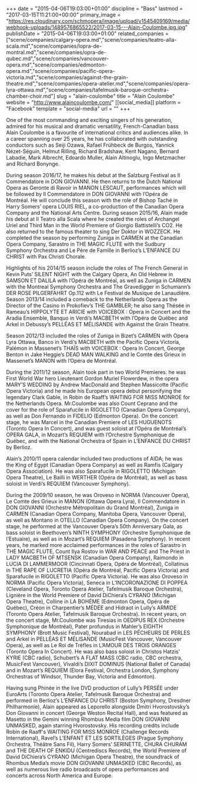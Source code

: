 +++
date = "2015-04-06T19:03:00+01:00"
discipline = "Bass"
lastmod = "2017-03-15T11:21:00+00:00"
primary_image = "https://res.cloudinary.com/schmopera/image/upload/v1545409169/media/webhook-uploads/1489576865522/2017-03-15---Alain-Coulombe.jpg.jpg"
publishDate = "2015-04-06T19:03:00+01:00"
related_companies = ["scene/companies/calgary-opera.md","scene/companies/teatro-alla-scala.md","scene/companies/lopra-de-montral.md","scene/companies/opra-de-qubec.md","scene/companies/vancouver-opera.md","scene/companies/edmonton-opera.md","scene/companies/pacific-opera-victoria.md","scene/companies/against-the-grain-theatre.md","scene/companies/opera-atelier.md","scene/companies/opera-lyra-ottawa.md","scene/companies/tafelmusik-baroque-orchestra-chamber-choir.md"]
slug = "alain-coulombe"
title = "Alain Coulombe"
website = "http://www.alaincoulombe.com/"
[[social_media]]
platform = "Facebook"
template = "social-media"
url = ""
+++

One of the most commanding and exciting singers of his generation, admired for his musical and dramatic versatility, French-Canadian bass Alain Coulombe is a favourite of international critics and audiences alike. In a career spanning over 25 years, he has collaborated with outstanding conductors such as Seiji Ozawa, Rafael Frühbeck de Burgos, Yannick Nézet-Séguin, Helmut Rilling, Richard Bradshaw, Kent Nagano, Bernard Labadie, Mark Albrecht, Edoardo Muller, Alain Altinoglu, Ingo Metzmacher and Richard Bonynge.

During season 2016/17, he makes his debut at the Salzburg Festival as Il Commendatore in DON GIOVANNI. He then returns to the Dutch National Opera as Geronte di Ravoir in MANON LESCAUT, performances which will be followed by Il Commendatore in DON GIOVANNI with l’Opéra de Montréal. He will conclude this season with the role of Bishop Taché in Harry Somers’ opera LOUIS RIEL, a co-production of the Canadian Opera Company and the National Arts Centre.
During season 2015/16, Alain made his debut at Il Teatro alla Scala where he created the roles of Archangel Uriel and Third Man in the World Premiere of Giorgio Battistelli’s CO2. He also returned to the famous theater to sing Der Doktor in WOZZECK. He completed the season by performing Zuniga in CARMEN at the Canadian Opera Company, Sarastro in THE MAGIC FLUTE with the Sudbury Symphony Orchestra and Le Père de Famille in Berlioz’s L’ENFANCE DU CHRIST with Pax Christi Chorale.

Highlights of his 2014/15 season include the roles of The French General in Kevin Puts’ SILENT NIGHT with the Calgary Opera, An Old Hebrew in SAMSON ET DALILA with l’Opéra de Montréal, as well as Zuniga in CARMEN with the Montreal Symphony Orchestra and The Gravedigger in Schumann’s DER ROSE PILGERFAHRT Op.112 with Le Festival de Musique de Lanaudière.
Season 2013/14 included a comeback to the Netherlands Opera as the Director of the Casino in Prokofiev’s THE GAMBLER; he also sang Thésée in Rameau’s HIPPOLYTE ET ARICIE with VOICEBOX : Opera in Concert and the Aradia Ensemble, Banquo in Verdi’s MACBETH with l’Opéra de Québec and Arkel in Debussy’s PELLÉAS ET MÉLISANDE with Against the Grain Theatre.

Season 2012/13 included the roles of Zuniga in Bizet’s CARMEN with Opera Lyra Ottawa, Banco in Verdi’s MACBETH with the Pacific Opera Victoria, Palémon in Massenet’s THAÏS with VOICEBOX : Opera In Concert, George Benton in Jake Heggie’s DEAD MAN WALKING and le Comte des Grieux in Massenet’s MANON with l’Opéra de Montréal.

During the 2011/12 season, Alain took part in two World Premieres: he was First World War hero Lieutenant Gordon Muriel Flowerdew, in the opera MARY’S WEDDING by Andrew MacDonald and Stephen Massicotte (Pacific Opera Victoria) and he made his European opera debut personifying the legendary Clark Gable, in Robin de Raaff’s WAITING FOR MISS MONROE for the Netherlands Opera. Mr.Coulombe was also Count Ceprano and the cover for the role of Sparafucile in RIGOLETTO (Canadian Opera Company), as well as Don Fernando in FIDELIO (Edmonton Opera). On the concert stage, he was Marcel in the Canadian Premiere of LES HUGUENOTS (Toronto Opera In Concert), and was guest soloist at l’Opéra de Montréal’s OPERA GALA, in Mozart’s REQUIEM with l’Orchestre Symphonique de Québec, and with the National Orchestra of Spain in L’ENFANCE DU CHRIST by Berlioz.

Alain’s 2010/11 opera calendar included two productions of AIDA; he was the King of Egypt (Canadian Opera Company) as well as Ramfis (Calgary Opera Association). He was also Sparafucile in RIGOLETTO (Michigan Opera Theatre), Le Bailli in WERTHER (Opéra de Montréal), as well as bass soloist in Verdi’s REQUIEM (Vancouver Symphony).

During the 2009/10 season, he was Oroveso in NORMA (Vancouver Opera), Le Comte des Grieux in MANON (Ottawa Opera Lyra), Il Commendatore in DON GIOVANNI (Orchestre Métropolitain du Grand Montréal), Zuniga in CARMEN (Canadian Opera Company, Manitoba Opera, Vancouver Opera), as well as Montano in OTELLO (Canadian Opera Company). On the concert stage, he performed at the Vancouver Opera’s 50th Anniversary Gala, as bass soloist in Beethoven’s NINTH SYMPHONY (Orchestre Symphonique de l’Estuaire), as well as in Mozart’s REQUIEM (Pasadena Symphony).
In recent years, he marked more acclaimed performances in the roles of Sarastro in THE MAGIC FLUTE, Count Ilya Rostov in WAR AND PEACE and The Priest in LADY MACBETH OF MTSENSK (Canadian Opera Company), Raimondo in LUCIA DI LAMMERMOOR (Cincinnati Opera, Opéra de Montréal), Collatinus in THE RAPE OF LUCRETIA (Opéra de Montréal, Pacific Opera Victoria) and Sparafucile in RIGOLETTO (Pacific Opera Victoria). He was also Oroveso in NORMA (Pacific Opera Victoria), Seneca in L’INCORONAZIONE DI POPPEA (Cleveland Opera, Toronto Opera Atelier, Tafelmusik Baroque Orchestra), Lignière in the World Premiere of David DiChiera’s CYRANO (Michigan Opera Theatre), Colline in LA BOHÈME (Edmonton Opera, Opéra de Québec), Créon in Charpentier’s MÉDÉE and Hidraot in Lully’s ARMIDE (Toronto Opera Atelier, Tafelmusik Baroque Orchestra).
In recent years, on the concert stage, Mr.Coulombe was Tiresias in OEDIPUS REX (Orchestre Symphonique de Montréal), Pater profundus in Mahler’s EIGHTH SYMPHONY (Brott Music Festival), Nourabad in LES PÊCHEURS DE PERLES and Arkel in PELLÉAS ET MÉLISANDE (MusicFest Vancouver, Vancouver Opera), as well as Le Roi de Trèfles in L’AMOUR DES TROIS ORANGES (Toronto Opera In Concert). He was also bass soloist in Christos Hatzis’ KYRIE (CBC radio), Schubert’s A FLAT MASS (CBC radio, CBC orchestra, MusicFest Vancouver), Vivaldi’s DIXIT DOMINUS (National Ballet of Canada) and in Mozart’s REQUIEM (Elora Festival, Orchestra London, Symphony Orchestras of Windsor, Thunder Bay, Victoria and Edmonton).

Having sung Phinée in the live DVD production of Lully’s PERSÉE under EuroArts (Toronto Opera Atelier, Tafelmusik Baroque Orchestra) and performed in Berlioz’s L’ENFANCE DU CHRIST (Boston Symphony, Dresdner Philharmonie), Alain appeared as Leporello alongside Dmitri Hvorostovsky’s Don Giovanni in concert (George Weston Recital Hall), and was featured as Masetto in the Gemini winning Rhombus Media film DON GIOVANNI UNMASKED, again starring Hvorostovsky.
His recording credits include Robin de Raaff's WAITING FOR MISS MONROE (Challenge Records International), Ravel’s L’ENFANT ET LES SORTILÈGES (Prague Symphony Orchestra, Théâtre Sans Fil), Harry Somers’ SERINETTE, CHURA CHURAM and THE DEATH OF ENKIDU (Centrediscs Records), the World Premiere of David DiChiera’s CYRANO (Michigan Opera Theatre), the soundtrack of Rhombus Media’s movie DON GIOVANNI UNMASKED (CBC Records), as well as numerous live radio broadcasts of opera performances and concerts across North America and Europe.

